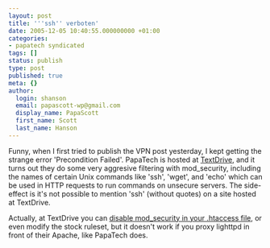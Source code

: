 ```yaml
---
layout: post
title: '''ssh'' verboten'
date: 2005-12-05 10:40:55.000000000 +01:00
categories:
- papatech syndicated
tags: []
status: publish
type: post
published: true
meta: {}
author:
  login: shanson
  email: papascott-wp@gmail.com
  display_name: PapaScott
  first_name: Scott
  last_name: Hanson
---
```

<p>Funny, when I first tried to publish the VPN post yesterday, I kept getting the strange error 'Precondition Failed'. PapaTech is hosted at <a href="http://textdrive.com/">TextDrive</a>, and it turns out they do some very aggresive filtering with mod_security, including the names of certain Unix commands like 'ssh', 'wget', and 'echo' which can be used in HTTP requests to run commands on unsecure servers. The side-effect is it's not possible to mention 'ssh' (without quotes)  on a site hosted at TextDrive.</p>
<p>Actually, at TextDrive you can <a href="http://kb.textdrive.com/article/disabling-mod_security" title="TextDrive Knowledge Base: Disabling mod_security">disable mod_security in your .htaccess file</a>, or even modify the stock ruleset, but it doesn't work if you proxy lighttpd in front of their Apache, like PapaTech does.</p>
